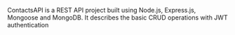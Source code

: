 ContactsAPI is a REST API project built using Node.js, Express.js, Mongoose and MongoDB. It describes the basic CRUD operations with JWT authentication
